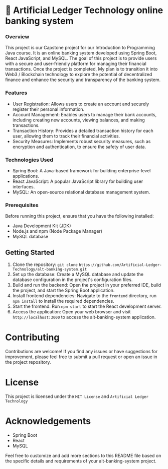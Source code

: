 # 💫 Artificial Ledger Technology online banking system

### Overview
This project is our Capstone project for our Introduction to Programming Java course. It is an online banking system developed using Spring Boot, React JavaScript, and MySQL. The goal of this project is to provide users with a secure and user-friendly platform for managing their financial transactions. Once the project is completed, My plan is to transition it into Web3 / Blockchain technology to explore the potential of decentralized finance and enhance the security and transparency of the banking system.

### Features
* User Registration: Allows users to create an account and securely register their personal information.
* Account Management: Enables users to manage their bank accounts, including creating new accounts, viewing balances, and making transactions.
* Transaction History: Provides a detailed transaction history for each user, allowing them to track their financial activities.
* Security Measures: Implements robust security measures, such as encryption and authentication, to ensure the safety of user data.

### Technologies Used
* Spring Boot: A Java-based framework for building enterprise-level applications.
* React JavaScript: A popular JavaScript library for building user interfaces.
* MySQL: An open-source relational database management system.

### Prerequisites
Before running this project, ensure that you have the following installed:

* Java Development Kit (JDK)
* Node.js and npm (Node Package Manager)
* MySQL database

## Getting Started
1. Clone the repository: `git clone` `https://github.com/Artificial-Ledger-Technology/alt-banking-system.git`
2. Set up the database: Create a MySQL database and update the database configuration in the project's configuration files.
3. Build and run the backend: Open the project in your preferred IDE, build the project, and start the Spring Boot application.
4. Install frontend dependencies: Navigate to the `frontend` directory, run `npm install` to install the required dependencies.
5. Start the frontend: Run `npm start` to start the React development server.
6. Access the application: Open your web browser and visit `http://localhost:3000` to access the alt-banking-system application.

# Contributing
Contributions are welcome! If you find any issues or have suggestions for improvement, please feel free to submit a pull request or open an issue in the project repository.

# License
This project is licensed under the `MIT License` and `Artificial Ledger Technology`

# Acknowledgements
* Spring Boot
* React
* MySQL
  
Feel free to customize and add more sections to this README file based on the specific details and requirements of your alt-banking-system project.
